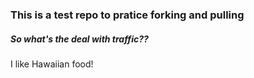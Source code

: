 ### This is a test repo to pratice forking and pulling


##### So what's the deal with traffic??

I like Hawaiian food!
